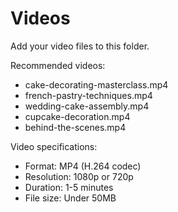 # Videos

Add your video files to this folder.

Recommended videos:
- cake-decorating-masterclass.mp4
- french-pastry-techniques.mp4
- wedding-cake-assembly.mp4
- cupcake-decoration.mp4
- behind-the-scenes.mp4

Video specifications:
- Format: MP4 (H.264 codec)
- Resolution: 1080p or 720p
- Duration: 1-5 minutes
- File size: Under 50MB
